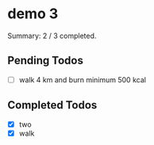 # demo 3

Summary: 2 / 3 completed.

## Pending Todos
- [ ] walk 4 km and burn minimum 500 kcal

## Completed Todos
- [x] two
- [x] walk

